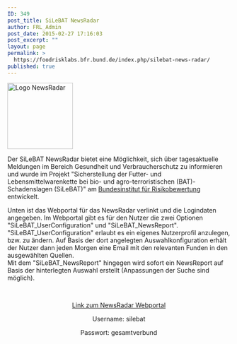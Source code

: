 ```yaml
---
ID: 349
post_title: SiLeBAT NewsRadar
author: FRL_Admin
post_date: 2015-02-27 17:16:03
post_excerpt: ""
layout: page
permalink: >
  https://foodrisklabs.bfr.bund.de/index.php/silebat-news-radar/
published: true
---
```

<a href="https://knime.bfrlab.de/com.knime.enterprise.server/#/SiLeBAT/"><img src="https://foodrisklabs.bfr.bund.de/wp-content/uploads/2015/02/Icon-NewsRadar4-1.png" alt="Logo NewsRadar" width="148" height="150" class="aligncenter size-full wp-image-1897" /></a>
</br>

Der SiLeBAT NewsRadar bietet eine Möglichkeit, sich über tagesaktuelle Meldungen im Bereich Gesundheit und Verbraucherschutz zu informieren und wurde im Projekt "Sicherstellung der Futter- und Lebensmittelwarenkette bei bio- und agro-terroristischen (BAT)-Schadenslagen (SiLeBAT)" am <a title="Bundesinstitut für Risikobewertung" href="http://www.bfr.bund.de/de/start.html" target="_blank">Bundesinstitut für Risikobewertung</a> entwickelt.

Unten ist das Webportal für das NewsRadar verlinkt und die Logindaten angegeben. Im Webportal gibt es für den Nutzer die zwei Optionen "SiLeBAT_UserConfiguration" und "SiLeBAT_NewsReport".</br>"SiLeBAT_UserConfiguration" erlaubt es ein eigenes Nutzerprofil anzulegen, bzw. zu ändern. Auf Basis der dort angelegten Auswahlkonfiguration erhält der Nutzer dann jeden Morgen eine Email mit den relevanten Funden in den ausgewählten Quellen.</br> Mit dem "SiLeBAT_NewsReport" hingegen wird sofort ein NewsReport auf Basis der hinterlegten Auswahl erstellt (Anpassungen der Suche sind möglich).

&nbsp;
<p style="text-align: center;"><a title="Link zum NewsRadar Webportal" href="https://knime.bfrlab.de/com.knime.enterprise.server/#/SiLeBAT/" target="_blank">Link zum NewsRadar Webportal</a></p>
<p style="text-align: center;">Username: silebat</p><p style="text-align: center;">Passwort: gesamtverbund</p>
<p style="text-align: center;"></p>